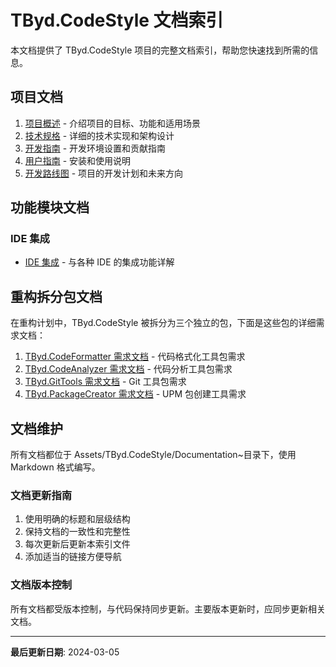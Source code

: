 # TByd.CodeStyle 文档索引

本文档提供了 TByd.CodeStyle 项目的完整文档索引，帮助您快速找到所需的信息。

## 项目文档

1. [项目概述](01_项目概述.md) - 介绍项目的目标、功能和适用场景
2. [技术规格](02_技术规格.md) - 详细的技术实现和架构设计
3. [开发指南](03_开发指南.md) - 开发环境设置和贡献指南
4. [用户指南](04_用户指南.md) - 安装和使用说明
5. [开发路线图](05_开发路线图.md) - 项目的开发计划和未来方向

## 功能模块文档

### IDE 集成

- [IDE 集成](IDE集成.md) - 与各种 IDE 的集成功能详解

## 重构拆分包文档

在重构计划中，TByd.CodeStyle 被拆分为三个独立的包，下面是这些包的详细需求文档：

1. [TByd.CodeFormatter 需求文档](TByd.CodeFormatter需求文档.md) - 代码格式化工具包需求
2. [TByd.CodeAnalyzer 需求文档](TByd.CodeAnalyzer需求文档.md) - 代码分析工具包需求
3. [TByd.GitTools 需求文档](TByd.GitTools需求文档.md) - Git 工具包需求
4. [TByd.PackageCreator 需求文档](TByd.PackageCreator需求文档.md) - UPM 包创建工具需求

## 文档维护

所有文档都位于 Assets/TByd.CodeStyle/Documentation~目录下，使用 Markdown 格式编写。

### 文档更新指南

1. 使用明确的标题和层级结构
2. 保持文档的一致性和完整性
3. 每次更新后更新本索引文件
4. 添加适当的链接方便导航

### 文档版本控制

所有文档都受版本控制，与代码保持同步更新。主要版本更新时，应同步更新相关文档。

---

**最后更新日期**: 2024-03-05
